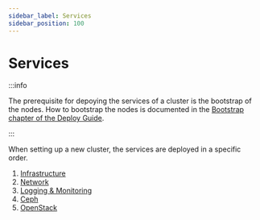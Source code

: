 ```yaml
---
sidebar_label: Services
sidebar_position: 100
---
```


# Services

:::info

The prerequisite for depoying the services of a cluster is the bootstrap of
the nodes. How to bootstrap the nodes is documented in the
[Bootstrap chapter of the Deploy Guide](../bootstrap.md).

:::

When setting up a new cluster, the services are deployed in a specific order.

1. [Infrastructure](./infrastructure.md)
2. [Network](./network.md)
3. [Logging & Monitoring](./logging-monitoring.md)
4. [Ceph](./ceph.mdx)
5. [OpenStack](./openstack.md)
